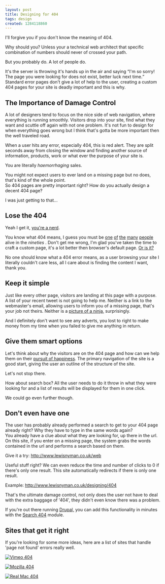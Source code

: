 ```yaml
---
layout: post
title: Designing for 404
tags: design
created: 1284118860
---
```


<p class="intro">I'll forgive you if you don't know the meaning of 404.</p>

<p>Why should you? Unless your a technical web architect that specific combination of numbers should never of crossed your path.</p>
<p>But you probably do. A lot of people do.</p>
<p>It's the server is throwing it's hands up in the air and saying <q>I'm so sorry! The page you were looking for does not exist, better luck next time.</q> Standard error pages don't give a lot of help to the user, creating a custom 404 pages for your site is deadly important and this is why.</p>
<h2>The Importance of Damage Control</h2>
<p>A lot of designers tend to focus on the nice side of web navigation, where everything is running smoothly. Visitors drop into your site, find what they want and scuttle off again with not one problem. It's not fun to design for when everything goes wrong but I think that's gotta be more important then the well traveled road.</p>
<p>When a user hits any error, especially 404, this is red alert. They are split seconds away from closing the window and finding another source of information, products, work or what ever the purpose of your site is.</p>
<p>You are literally <em>haemorrhaging</em> sales.</p>
<p>You might not expect users to ever land on a missing page but no does, that's kind of the whole point.<br />
So 404 pages are pretty important right? How do you actually design a decent 404 page? </p>
<p>I was just getting to that...</p>
<h2>Lose the 404</h2>
<p>Yeah I get it, <a title="501st 'page not found' page" href="http://www.501st.com/404">you're a nerd</a>.</p>
<p>You know what 404 means, I guess you must be <a title="CMD 'Page not found' page" href="http://www.colourmd.com/404/">one</a> <a title="CSS Tricks 'Page not found' page" href="http://css-tricks.com/thispagedoesntexist">of</a> <a title="Home Star Runner 'Page not found' page" href="http://www.homestarrunner.com/404">the</a> <a title="Factor D Studio 'Page not found' page" href="http://blog.factordstudio.com/404">many</a> <a title="Brandstack 'Page not found' page" href="http://brandstack.com/404">people</a> alive in the <em>nineties</em> . Don't get me wrong, I'm glad you've taken the time to craft a custom page, it's a lot better then browser's default page. <a href="http://www.lewisnyman.co.uk/sites/lewisnyman.co.uk/files/porto/ie7-custom-404-page.png">Or is it?</a></p>
<p>No one should know what a 404 error means, as a user browsing your site I literally couldn't care less, all I care about is finding the content I want, thank you.</p>
<h2>Keep it simple</h2>
<p>Just like every other page, visitors are landing at this page with a purpose. A list of your recent tweet is not going to help me. Neither is a link to the webmaster's email, allowing users to inform you of a missing page, that's your job not theirs. Neither is a <a href="http://www.twingly.com/errors/404.html?aspxerrorpath=/404">picture of a ninja,</a> surprisingly. </p>
<p>And I definitely don't want to see any adverts, you lost to right to make money from my time when you failed to give me anything in return.</p>
<h2>Give them smart options</h2>
<p>Let's think about why the visitors are on the 404 page and how can we help them on their <a href="/articles/design-pursuit-happiness">pursuit of happiness</a>. The primary navigation of the site is a good start, giving the user an outline of the structure of the site.</p>
<p>Let's not stop there.</p>
<p>How about search box? All the user needs to do it throw in what they were looking for and a list of results will be displayed for them in one click.</p>
<p>We could go even further though.</p>
<h2>Don't even have one</h2>
<p>The user has probably already performed a search to get to your 404 page already right? Why they have to type in the same words again?<br />
You already have a clue about what they are looking for, up there in the url. On this site, if you enter on a missing page, the system grabs the words contained in the url and performs a search based on them.</p>
<p>Give it a try: <a href="http://www.lewisnyman.co.uk/web" title="http://www.lewisnyman.co.uk/web">http://www.lewisnyman.co.uk/web</a></p>
<p>Useful stuff right? We can even reduce the time and number of clicks to 0 if there's only one result. This site automatically redirects if there is only one result.</p>
<p>Example: <a href="http://www.lewisnyman.co.uk/designing/404" title="http://www.lewisnyman.co.uk/designing/404">http://www.lewisnyman.co.uk/designing/404</a></p>
<p>That's the ultimate damage control, not only does the user not have to deal with the extra baggage of '404', they didn't even know there was a problem.</p>
<p>If you're out there running <a href="http://www.drupal.org">Drupal,</a> you can add this functionality in minutes with the <a href="http://drupal.org/project/search404">Search 404</a> module.</p>
<h2>Sites that get it right</h2>
<p>If you're looking for some more ideas, here are a list of sites that handle 'page not found' errors really well.</p>
<p><a href="http://vimeo.com/404.html"><img src="http://www.lewisnyman.co.uk/sites/lewisnyman.co.uk/files/imagecache/article_img/porto/vimeo_404.jpg" alt="Vimeo 404" /></a></p>
<p><a href="http://www.mozilla.com/en-US/404"><img src="http://www.lewisnyman.co.uk/sites/lewisnyman.co.uk/files/imagecache/article_img/porto/mozilla_404.jpg" alt="Mozilla 404" /></a></p>
<p><a href="http://www.realmacsoftware.com/rapidweaver/overview/404"><img src="http://www.lewisnyman.co.uk/sites/lewisnyman.co.uk/files/imagecache/article_img/porto/realmac_404.jpg" alt="Real Mac 404" /></a></p>
